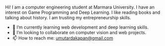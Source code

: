 
Hi! I am a computer engineering student at Marmara University. I have an interest on Game Programming and Deep Learning. I like reading books and talking about history. I am trusting my entrepreneurship skills.

- 🌱 I’m currently learning web development and deep learning skills.
- 👯 I’m looking to collaborate on computer vision and web projects.
- 📫 How to reach me: umutardakapan@gmail.com 


